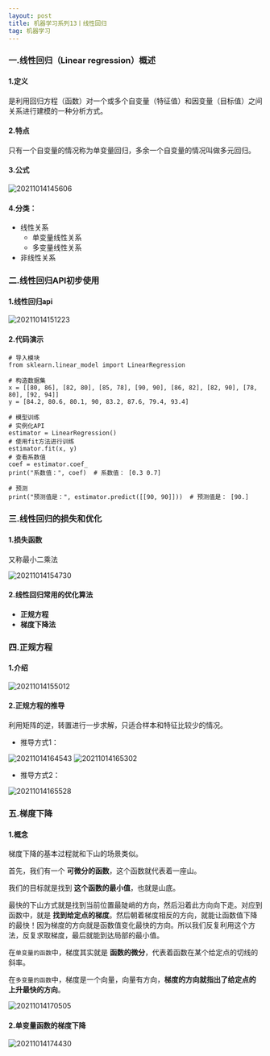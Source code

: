 ```yaml
---
layout: post
title: 机器学习系列13丨线性回归
tag: 机器学习
---
```


### 一.线性回归（Linear regression）概述

#### 1.定义

是利用回归方程（函数）对一个或多个自变量（特征值）和因变量（目标值）之间关系进行建模的一种分析方式。

#### 2.特点

只有一个自变量的情况称为单变量回归，多余一个自变量的情况叫做多元回归。

#### 3.公式

![20211014145606](https://cdn.jsdelivr.net/gh/luckykang/picture_bed/blogs_images/20211014145606.png)

#### 4.分类：

- 线性关系
  - 单变量线性关系
  - 多变量线性关系
- 非线性关系

### 二.线性回归API初步使用

#### 1.线性回归api

![20211014151223](https://cdn.jsdelivr.net/gh/luckykang/picture_bed/blogs_images/20211014151223.png)

#### 2.代码演示

    # 导入模块
    from sklearn.linear_model import LinearRegression

    # 构造数据集
    x = [[80, 86], [82, 80], [85, 78], [90, 90], [86, 82], [82, 90], [78, 80], [92, 94]]
    y = [84.2, 80.6, 80.1, 90, 83.2, 87.6, 79.4, 93.4]

    # 模型训练
    # 实例化API
    estimator = LinearRegression()
    # 使用fit方法进行训练
    estimator.fit(x, y)
    # 查看系数值
    coef = estimator.coef_
    print("系数值：", coef)  # 系数值： [0.3 0.7]

    # 预测
    print("预测值是：", estimator.predict([[90, 90]]))  # 预测值是： [90.]

### 三.线性回归的损失和优化

#### 1.损失函数

又称最小二乘法

![20211014154730](https://cdn.jsdelivr.net/gh/luckykang/picture_bed/blogs_images/20211014154730.png)

#### 2.线性回归常用的优化算法

- **正规方程**
- **梯度下降法**

### 四.正规方程

#### 1.介绍

![20211014155012](https://cdn.jsdelivr.net/gh/luckykang/picture_bed/blogs_images/20211014155012.png)

#### 2.正规方程的推导

利用矩阵的逆，转置进行一步求解，只适合样本和特征比较少的情况。

- 推导方式1：

![20211014164543](https://cdn.jsdelivr.net/gh/luckykang/picture_bed/blogs_images/20211014164543.png)
![20211014165302](https://cdn.jsdelivr.net/gh/luckykang/picture_bed/blogs_images/20211014165302.png)

- 推导方式2：

![20211014165528](https://cdn.jsdelivr.net/gh/luckykang/picture_bed/blogs_images/20211014165528.png)

### 五.梯度下降

#### 1.概念

梯度下降的基本过程就和下山的场景类似。

首先，我们有一个 **可微分的函数**，这个函数就代表着一座山。

我们的目标就是找到 **这个函数的最小值**，也就是山底。

最快的下山方式就是找到当前位置最陡峭的方向，然后沿着此方向向下走。对应到函数中，就是 **找到给定点的梯度**。然后朝着梯度相反的方向，就能让函数值下降的最快！因为梯度的方向就是函数值变化最快的方向。所以我们反复利用这个方法，反复求取梯度，最后就能到达局部的最小值。

在`单变量的函数`中，梯度其实就是 **函数的微分**，代表着函数在某个给定点的切线的斜率。

在`多变量的函数`中，梯度是一个向量，向量有方向，**梯度的方向就指出了给定点的上升最快的方向**。

![20211014170505](https://cdn.jsdelivr.net/gh/luckykang/picture_bed/blogs_images/20211014170505.png)

#### 2.单变量函数的梯度下降

![20211014174430](https://cdn.jsdelivr.net/gh/luckykang/picture_bed/blogs_images/20211014174430.png)

